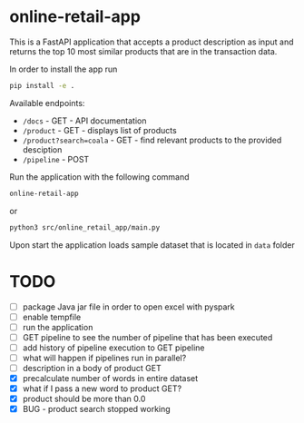 # online-retail-app

This is a FastAPI application that accepts a product description as input and returns the top 10 most similar products that are in the transaction data.

In order to install the app run

```bash
pip install -e .
```

Available endpoints:

- `/docs` - GET - API documentation
- `/product` - GET - displays list of products
- `/product?search=coala` - GET - find relevant products to the provided desciption
- `/pipeline` - POST

Run the application with the following command

```bash
online-retail-app
```

or

```bash
python3 src/online_retail_app/main.py
```

Upon start the application loads sample dataset that is located in `data` folder

# TODO

- [ ] package Java jar file in order to open excel with pyspark
- [ ] enable tempfile
- [ ] run the application
- [ ] GET pipeline to see the number of pipeline that has been executed
- [ ] add history of pipeline execution to GET pipeline
- [ ] what will happen if pipelines run in parallel?
- [ ] description in a body of product GET
- [x] precalculate number of words in entire dataset
- [x] what if I pass a new word to product GET?
- [x] product should be more than 0.0
- [x] BUG - product search stopped working
